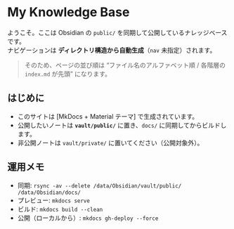 # My Knowledge Base

ようこそ。ここは Obsidian の `public/` を同期して公開しているナレッジベースです。  
ナビゲーションは **ディレクトリ構造から自動生成**（`nav` 未指定）されます。  
> そのため、ページの並び順は “ファイル名のアルファベット順 / 各階層の `index.md` が先頭” になります。

## はじめに
- このサイトは [MkDocs + Material テーマ] で生成されています。
- 公開したいノートは **`vault/public/`** に置き、`docs/` に同期してからビルドします。
- 非公開ノートは `vault/private/` に置いてください（公開対象外）。
## 運用メモ
- 同期: `rsync -av --delete /data/Obsidian/vault/public/ /data/Obsidian/docs/`
- プレビュー: `mkdocs serve`
- ビルド: `mkdocs build --clean`
- 公開（ローカルから）: `mkdocs gh-deploy --force`


